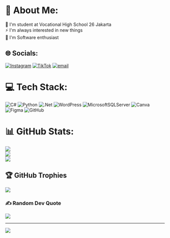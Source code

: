 # 💫 About Me:
🏫 I'm student at Vocational High School 26 Jakarta<br>⚡ I'm always interested in new things<br>📌 I'm Software enthusiast


## 🌐 Socials:
[![Instagram](https://img.shields.io/badge/Instagram-%23E4405F.svg?logo=Instagram&logoColor=white)](https://instagram.com/idhammlutfi) [![TikTok](https://img.shields.io/badge/TikTok-%23000000.svg?logo=TikTok&logoColor=white)](https://tiktok.com/@lutfiidham2) [![email](https://img.shields.io/badge/Email-D14836?logo=gmail&logoColor=white)](mailto:lutfiidhampuro@gmail.com) 

# 💻 Tech Stack: 
![C#](https://img.shields.io/badge/c%23-%23239120.svg?style=for-the-badge&logo=csharp&logoColor=white) ![Python](https://img.shields.io/badge/python-3670A0?style=for-the-badge&logo=python&logoColor=ffdd54) ![.Net](https://img.shields.io/badge/.NET-5C2D91?style=for-the-badge&logo=.net&logoColor=white) ![WordPress](https://img.shields.io/badge/WordPress-%23117AC9.svg?style=for-the-badge&logo=WordPress&logoColor=white) ![MicrosoftSQLServer](https://img.shields.io/badge/Microsoft%20SQL%20Server-CC2927?style=for-the-badge&logo=microsoft%20sql%20server&logoColor=white) ![Canva](https://img.shields.io/badge/Canva-%2300C4CC.svg?style=for-the-badge&logo=Canva&logoColor=white) ![Figma](https://img.shields.io/badge/figma-%23F24E1E.svg?style=for-the-badge&logo=figma&logoColor=white) ![GitHub](https://img.shields.io/badge/github-%23121011.svg?style=for-the-badge&logo=github&logoColor=white)
# 📊 GitHub Stats:
![](https://github-readme-stats.vercel.app/api?username=lutfiidhampuro&theme=merko&hide_border=false&include_all_commits=false&count_private=false)<br/>
![](https://nirzak-streak-stats.vercel.app/?user=lutfiidhampuro&theme=merko&hide_border=false)<br/>
![](https://github-readme-stats.vercel.app/api/top-langs/?username=lutfiidhampuro&theme=merko&hide_border=false&include_all_commits=false&count_private=false&layout=compact)

## 🏆 GitHub Trophies
![](https://github-profile-trophy.vercel.app/?username=lutfiidhampuro&theme=radical&no-frame=false&no-bg=true&margin-w=4)

### ✍️ Random Dev Quote
![](https://quotes-github-readme.vercel.app/api?type=horizontal&theme=radical)

---
[![](https://visitcount.itsvg.in/api?id=lutfiidhampuro&icon=0&color=0)](https://visitcount.itsvg.in)

<!-- Proudly created with GPRM ( https://gprm.itsvg.in ) -->
